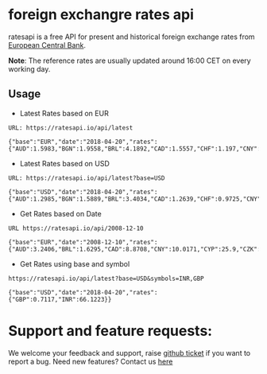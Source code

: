 # foreign exchangre rates api

ratesapi is a free API for present and historical foreign exchange rates from [European Central Bank](https://www.ecb.europa.eu/stats/policy_and_exchange_rates/euro_reference_exchange_rates/html/index.en.html).

**Note**: The reference rates are usually updated around 16:00 CET on every working day.

## Usage

* Latest Rates based on EUR
```
URL: https://ratesapi.io/api/latest

{"base":"EUR","date":"2018-04-20","rates":{"AUD":1.5983,"BGN":1.9558,"BRL":4.1892,"CAD":1.5557,"CHF":1.197,"CNY":7.7449,"CZK":25.34,"DKK":7.4477,"GBP":0.87608,"HKD":9.6568,"HRK":7.411,"HUF":310.52,"IDR":17142.74,"ILS":4.3435,"INR":81.39,"ISK":123.3,"JPY":132.41,"KRW":1316.26,"MXN":22.7424,"MYR":4.7924,"NOK":9.605,"NZD":1.7032,"PHP":64.179,"PLN":4.1677,"RON":4.6586,"RUB":75.7375,"SEK":10.3703,"SGD":1.6172,"THB":38.552,"TRY":4.9803,"USD":1.2309,"ZAR":14.8008}}%                       
```

* Latest Rates based on USD
```
URL: https://ratesapi.io/api/latest?base=USD

{"base":"USD","date":"2018-04-20","rates":{"AUD":1.2985,"BGN":1.5889,"BRL":3.4034,"CAD":1.2639,"CHF":0.9725,"CNY":6.2921,"CZK":20.5866,"DKK":6.0506,"EUR":0.8124,"GBP":0.7117,"HKD":7.8453,"HRK":6.0208,"HUF":252.2707,"IDR":13926.9965,"ILS":3.5287,"INR":66.1223,"ISK":100.1706,"JPY":107.5717,"KRW":1069.3476,"MXN":18.4762,"MYR":3.8934,"NOK":7.8032,"NZD":1.3837,"PHP":52.1399,"PLN":3.3859,"RON":3.7847,"RUB":61.5302,"SEK":8.425,"SGD":1.3138,"THB":31.3202,"TRY":4.0461,"ZAR":12.0244}}
```

* Get Rates based on Date
```
URL https://ratesapi.io/api/2008-12-10

{"base":"EUR","date":"2008-12-10","rates":{"AUD":3.2406,"BRL":1.6295,"CAD":8.8708,"CNY":10.0171,"CYP":25.9,"CZK":7.4499,"DKK":15.6466,"EEK":0.87325,"GBP":263.75,"HKD":14185.19,"HRK":36.0941,"HUF":3.4528,"INR":1790.76,"ISK":9.1285,"JPY":1.9558,"KRW":17.4681,"LTL":0.7092,"MTL":3.9566,"MXN":4.6724,"MYR":2.3696,"NOK":7.1923,"NZD":62.47,"PHP":1.9393,"ROL":3.878,"RON":10.567,"SGD":45.748,"SIT":30.189,"SKK":1.5587,"TRL":2.028,"TRY":1.9665,"USD":119.77}}
```

* Get Rates using base and symbol

```
https://ratesapi.io/api/latest?base=USD&symbols=INR,GBP

{"base":"USD","date":"2018-04-20","rates":{"GBP":0.7117,"INR":66.1223}}
```

# Support and feature requests:

We welcome your feedback and support, raise [github ticket](https://github.com/MicroPyramid/ratesapi/issues) if you want to report a bug. Need new features? Contact us [here](https://micropyramid.com/contact-usa/)
